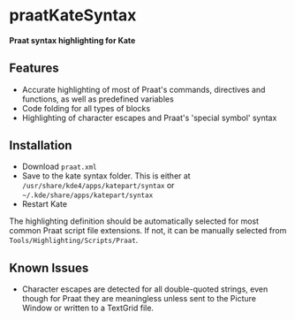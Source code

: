 # praatKateSyntax

#### Praat syntax highlighting for Kate

## Features
* Accurate highlighting of most of Praat's commands,
  directives and functions, as well as predefined
  variables
* Code folding for all types of blocks
* Highlighting of character escapes and Praat's 'special symbol' syntax

## Installation

* Download `praat.xml`
* Save to the kate syntax folder. This is either at  
  `/usr/share/kde4/apps/katepart/syntax`
  or  
  `~/.kde/share/apps/katepart/syntax`
* Restart Kate

The highlighting definition should be automatically selected for most
common Praat script file extensions. If not, it can be manually
selected from `Tools/Highlighting/Scripts/Praat`.

## Known Issues

* Character escapes are detected for all double-quoted strings, even
  though for Praat they are meaningless unless sent to the Picture
  Window or written to a TextGrid file.
